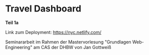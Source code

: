 # Travel Dashboard

**Teil 1a**

Link zum Deployment: https://nyc.netlify.com/

Seminararbeit im Rahmen der Mastervorlesung "Grundlagen Web-Engineering" am CAS der DHBW von Jan Gottweiß
